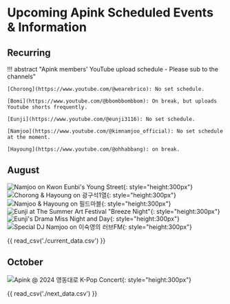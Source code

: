 # Upcoming Apink Scheduled Events & Information

## Recurring

!!! abstract "Apink members' YouTube upload schedule - Please sub to the channels"

    [Chorong](https://www.youtube.com/@wearebrico): No set schedule.

    [Bomi](https://www.youtube.com/@bbombbombbom): On break, but uploads Youtube shorts frequently.

    [Eunji](https://www.youtube.com/@eunji3116): No set schedule.

    [Namjoo](https://www.youtube.com/@kimnamjoo_official): No set schedule at the moment.

    [Hayoung](https://www.youtube.com/@ohhabbang): on break.

## August

![Namjoo on Kwon Eunbi's Young Street](../assets/images/event_images/NamjooYoungstreet.jpeg){: style="height:300px"}
![Chorong & Hayoung on 광구석1열](../assets/images/event_images/HaRong.jpeg){: style="height:300px"}
![Namjoo & Hayoung on 필드마블](../assets/images/event_images/Hajoo.jpeg){: style="height:300px"}
![Eunji at The Summer Art Festival "Breeze Night"](<../assets/images/event_images/Eunji Summer AArt Festival.jpg>){: style="height:300px"}
![Eunji's Drama Miss Night and Day](../assets/images/event_images/Miss_Night_and_Day.jpeg){: style="height:300px"}
![Special DJ Namjoo on 이숙영의 러브FM](<../assets/images/event_images/Namjoo Radio.jpeg>){: style="height:300px"}

{{ read_csv('./current_data.csv') }}

## October

![Apink @ 2024 영동대로 K-Pop Concert](../assets/images/Apink.jpeg){: style="height:300px"}

{{ read_csv('./next_data.csv') }}
